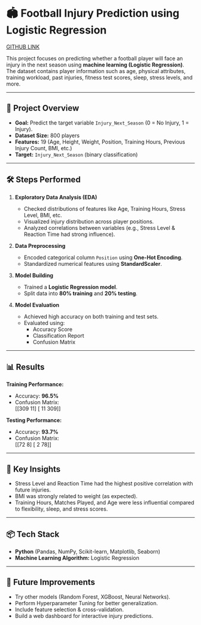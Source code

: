 # 🏟️ Football Injury Prediction using Logistic Regression
[GITHUB LINK](https://github.com/Rakesh00966/Football-injury/blob/main/Football_injury_prediction.ipynb)

This project focuses on predicting whether a football player will face an injury in the next season using **machine learning (Logistic Regression)**.  
The dataset contains player information such as age, physical attributes, training workload, past injuries, fitness test scores, sleep, stress levels, and more.  

---

## 📌 Project Overview
- **Goal:** Predict the target variable `Injury_Next_Season` (0 = No Injury, 1 = Injury).  
- **Dataset Size:** 800 players  
- **Features:** 19 (Age, Height, Weight, Position, Training Hours, Previous Injury Count, BMI, etc.)  
- **Target:** `Injury_Next_Season` (binary classification)

---

## 🛠️ Steps Performed
1. **Exploratory Data Analysis (EDA)**
   - Checked distributions of features like Age, Training Hours, Stress Level, BMI, etc.
   - Visualized injury distribution across player positions.
   - Analyzed correlations between variables (e.g., Stress Level & Reaction Time had strong influence).

2. **Data Preprocessing**
   - Encoded categorical column `Position` using **One-Hot Encoding**.
   - Standardized numerical features using **StandardScaler**.

3. **Model Building**
   - Trained a **Logistic Regression model**.
   - Split data into **80% training** and **20% testing**.

4. **Model Evaluation**
   - Achieved high accuracy on both training and test sets.
   - Evaluated using:
     - Accuracy Score
     - Classification Report
     - Confusion Matrix

---

## 📊 Results
**Training Performance:**
- Accuracy: **96.5%**
- Confusion Matrix:  
 [[309  11]
 [ 11 309]]


**Testing Performance:**
- Accuracy: **93.7%**
- Confusion Matrix:  
 [[72  8]
 [ 2 78]]


---

## 🚀 Key Insights
- Stress Level and Reaction Time had the highest positive correlation with future injuries.
- BMI was strongly related to weight (as expected).
- Training Hours, Matches Played, and Age were less influential compared to flexibility, sleep, and stress scores.

---

## 📦 Tech Stack
- **Python** (Pandas, NumPy, Scikit-learn, Matplotlib, Seaborn)
- **Machine Learning Algorithm:** Logistic Regression

---

## 📌 Future Improvements
- Try other models (Random Forest, XGBoost, Neural Networks).
- Perform Hyperparameter Tuning for better generalization.
- Include feature selection & cross-validation.
- Build a web dashboard for interactive injury predictions.
